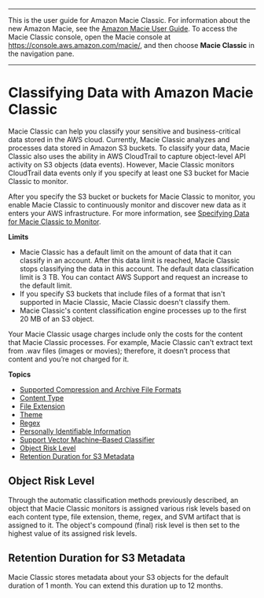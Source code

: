 --------

This is the user guide for Amazon Macie Classic\. For information about the new Amazon Macie, see the [Amazon Macie User Guide](https://docs.aws.amazon.com/macie/latest/user/)\. To access the Macie Classic console, open the Macie console at [https://console\.aws\.amazon\.com/macie/](https://console.aws.amazon.com/macie/), and then choose **Macie Classic** in the navigation pane\.

--------

# Classifying Data with Amazon Macie Classic<a name="macie-classify-data"></a>

Macie Classic can help you classify your sensitive and business\-critical data stored in the AWS cloud\. Currently, Macie Classic analyzes and processes data stored in Amazon S3 buckets\. To classify your data, Macie Classic also uses the ability in AWS CloudTrail to capture object\-level API activity on S3 objects \(data events\)\. However, Macie Classic monitors CloudTrail data events only if you specify at least one S3 bucket for Macie Classic to monitor\. 

After you specify the S3 bucket or buckets for Macie Classic to monitor, you enable Macie Classic to continuously monitor and discover new data as it enters your AWS infrastructure\. For more information, see [Specifying Data for Macie Classic to Monitor](macie-integration.md#macie-integration-services)\.

**Limits**
+ Macie Classic has a default limit on the amount of data that it can classify in an account\. After this data limit is reached, Macie Classic stops classifying the data in this account\. The default data classification limit is 3 TB\. You can contact AWS Support and request an increase to the default limit\.
+ If you specify S3 buckets that include files of a format that isn't supported in Macie Classic, Macie Classic doesn't classify them\.
+ Macie Classic's content classification engine processes up to the first 20 MB of an S3 object\.

Your Macie Classic usage charges include only the costs for the content that Macie Classic processes\. For example, Macie Classic can't extract text from \.wav files \(images or movies\); therefore, it doesn’t process that content and you’re not charged for it\.

**Topics**
+ [Supported Compression and Archive File Formats](macie-compression-archive-formats.md)
+ [Content Type](macie-classify-objects-content-type.md)
+ [File Extension](macie-classify-objects-file-extension.md)
+ [Theme](macie-classify-objects-theme.md)
+ [Regex](macie-classify-objects-regex.md)
+ [Personally Identifiable Information](macie-classify-objects-pii.md)
+ [Support Vector Machine–Based Classifier](macie-classify-objects-classifier.md)
+ [Object Risk Level](#compound-score)
+ [Retention Duration for S3 Metadata](#metadata-retention-duration)

## Object Risk Level<a name="compound-score"></a>

Through the automatic classification methods previously described, an object that Macie Classic monitors is assigned various risk levels based on each content type, file extension, theme, regex, and SVM artifact that is assigned to it\. The object's compound \(final\) risk level is then set to the highest value of its assigned risk levels\.

## Retention Duration for S3 Metadata<a name="metadata-retention-duration"></a>

Macie Classic stores metadata about your S3 objects for the default duration of 1 month\. You can extend this duration up to 12 months\.